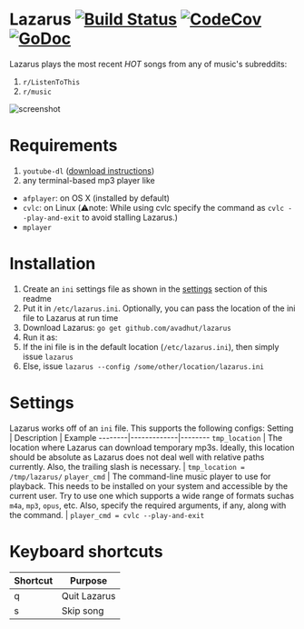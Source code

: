 # Lazarus [![Build Status](https://img.shields.io/travis/avadhutp/lazarus/master.svg?style=flat)](https://travis-ci.org/avadhutp/lazarus) [![CodeCov](https://img.shields.io/codecov/c/github/avadhutp/lazarus.svg?style=flat)](https://codecov.io/github/avadhutp/lazarus) [![GoDoc](https://godoc.org/github.com/avadhutp/lazarus?status.png)](https://godoc.org/github.com/avadhutp/lazarus)

Lazarus plays the most recent *HOT* songs from any of music's subreddits:

1. `r/ListenToThis`
2. `r/music`

![screenshot](http://i.imgur.com/7g6Pscd.png)

# Requirements
1. `youtube-dl` ([download instructions](https://rg3.github.io/youtube-dl/))
2. any terminal-based mp3 player like
  * `afplayer`: on OS X (installed by default)
  * `cvlc`: on Linux (:warning:note: While using cvlc specify the command as `cvlc --play-and-exit` to avoid stalling Lazarus.)
  * `mplayer`

# Installation
1. Create an `ini` settings file as shown in the [settings](#settings) section of this readme
2. Put it in `/etc/lazarus.ini`. Optionally, you can pass the location of the ini file to Lazarus at run time
3. Download Lazarus: `go get github.com/avadhut/lazarus`
4. Run it as:
  1. If the ini file is in the default location (`/etc/lazarus.ini`), then simply issue `lazarus`
  2. Else, issue `lazarus --config /some/other/location/lazarus.ini`

# Settings
Lazarus works off of an `ini` file. This supports the following configs:
Setting | Description | Example
--------|-------------|--------
`tmp_location` | The location where Lazarus can download temporary mp3s. Ideally, this location should be absolute as Lazarus does not deal well with relative paths currently. Also, the trailing slash is necessary. | `tmp_location = /tmp/lazarus/`
`player_cmd` | The command-line music player to use for playback. This needs to be installed on your system and accessible by the current user. Try to use one which supports a wide range of formats suchas `m4a`, `mp3`, `opus`, etc. Also, specify the required arguments, if any, along with the command. | `player_cmd = cvlc --play-and-exit`

# Keyboard shortcuts
Shortcut | Purpose
---------|--------
q | Quit Lazarus
s | Skip song
